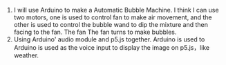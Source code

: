 1. I will use Arduino to make a Automatic Bubble Machine. I think I can use two motors, one is used to control fan to make air    movement, and the other is used to control the bubble wand to dip the mixture and then facing to the fan. The fan The fan      turns to make bubbles.
2. Using Arduino' audio module and p5.js together. Arduino is used to Arduino is used as the voice input to display the image    on p5.js，like weather.
